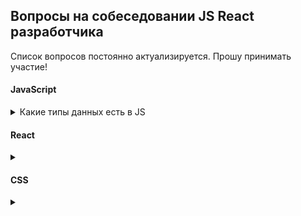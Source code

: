 ## Вопросы на собеседовании JS React разработчика

Список вопросов постоянно актуализируется. Прошу принимать участие!

#### JavaScript

<details>
<summary>Какие типы данных есть в JS</summary>
1. **number** - используется как для целых, так и для дробных чисел.
Существуют специальные числовые значения Infinity (бесконечность) и NaN (not a number), также принадлежащие типу `number`.
2. **bigint** - содержит числа больше, чем 2<sup>53</sup> (или меньше, чем -2<sup>53</sup>), которые не может содержать тип `number`.
Чтобы создать значение типа `bigint`, необходимо добавить `n` в конец числового литерала.
3. **string** - строка.
4. **boolean** - логический тип данных, который может содержать одно из двух значений `true` или `false`.
5. **
</details>

#### React

<details>
<summary></summary>

</details>

#### CSS

<details>
<summary></summary>

</details>
